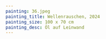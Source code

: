 ```yaml
---
painting: 36.jpeg
painting_title: Wellenrauschen, 2024
painting_size: 100 x 70 cm
painting_desc: Öl auf Leinwand
---
```


